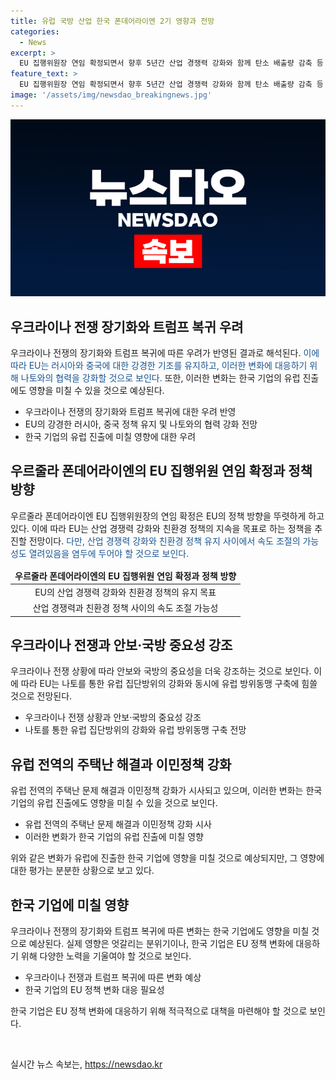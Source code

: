 ```yaml
---
title: 유럽 국방 산업 한국 폰데어라이엔 2기 영향과 전망
categories:
  - News
excerpt: >
  EU 집행위원장 연임 확정되면서 향후 5년간 산업 경쟁력 강화와 함께 탄소 배출량 감축 등 친환경 정책 유지, 안보·국방 중요성 강조, 이민정책 강화 계획을 내놓았다. 트럼프 복귀 우려 반영, 중국·러시아에 대한 강경 기조 유지 전망. 전체적으로 환경과 경쟁력을 조화시키는 공약에 모순성을 지적하는 목소리도 있으나, EU 내외 경제 활동에 영향을 줄 전망.
feature_text: >
  EU 집행위원장 연임 확정되면서 향후 5년간 산업 경쟁력 강화와 함께 탄소 배출량 감축 등 친환경 정책 유지, 안보·국방 중요성 강조, 이민정책 강화 계획을 내놓았다. 트럼프 복귀 우려 반영, 중국·러시아에 대한 강경 기조 유지 전망. 전체적으로 환경과 경쟁력을 조화시키는 공약에 모순성을 지적하는 목소리도 있으나, EU 내외 경제 활동에 영향을 줄 전망.
image: '/assets/img/newsdao_breakingnews.jpg'
---
```


<p><img src="/assets/img/newsdao_breakingnews.jpg" alt="ontimetimes 속보" /></p>

<h2 data-ke-size="size26">우크라이나 전쟁 장기화와 트럼프 복귀 우려</h2>

<p data-ke-size="size16">우크라이나 전쟁의 장기화와 트럼프 복귀에 따른 우려가 반영된 결과로 해석된다. <span style="color: #1a5490;">이에 따라 EU는 러시아와 중국에 대한 강경한 기조를 유지하고, 이러한 변화에 대응하기 위해 나토와의 협력을 강화할 것으로 보인다.</span> 또한, 이러한 변화는 한국 기업의 유럽 진출에도 영향을 미칠 수 있을 것으로 예상된다.</p>

<ul>
<li>우크라이나 전쟁의 장기화와 트럼프 복귀에 대한 우려 반영</li>
<li>EU의 강경한 러시아, 중국 정책 유지 및 나토와의 협력 강화 전망</li>
<li>한국 기업의 유럽 진출에 미칠 영향에 대한 우려</li>
</ul>

<h2 data-ke-size="size26">우르줄라 폰데어라이엔의 EU 집행위원 연임 확정과 정책 방향</h2>

<p data-ke-size="size16">우르줄라 폰데어라이엔 EU 집행위원장의 연임 확정은 EU의 정책 방향을 뚜렷하게 하고 있다. 이에 따라 EU는 산업 경쟁력 강화와 친환경 정책의 지속을 목표로 하는 정책을 추진할 전망이다. <span style="color: #1a5490;">다만, 산업 경쟁력 강화와 친환경 정책 유지 사이에서 속도 조절의 가능성도 열려있음을 염두에 두어야 할 것으로 보인다.</span></p>

<table>
<thead>
<tr>
<td style="text-align: center; height: 17px;"><b>우르줄라 폰데어라이엔의 EU 집행위원 연임 확정과 정책 방향</b></td>
</tr>
</thead>
<tbody>
<tr>
<td style="text-align: center; height: 17px;">EU의 산업 경쟁력 강화와 친환경 정책의 유지 목표</td>
</tr>
<tr>
<td style="text-align: center; height: 17px;">산업 경쟁력과 친환경 정책 사이의 속도 조절 가능성</td>
</tr>
</tbody>
</table>

<h2 data-ke-size="size26">우크라이나 전쟁과 안보·국방 중요성 강조</h2>

<p data-ke-size="size16">우크라이나 전쟁 상황에 따라 안보와 국방의 중요성을 더욱 강조하는 것으로 보인다. 이에 따라 EU는 나토를 통한 유럽 집단방위의 강화와 동시에 유럽 방위동맹 구축에 힘쓸 것으로 전망된다.</p>

<ul>
<li>우크라이나 전쟁 상황과 안보·국방의 중요성 강조</li>
<li>나토를 통한 유럽 집단방위의 강화와 유럽 방위동맹 구축 전망</li>
</ul>

<h2 data-ke-size="size26">유럽 전역의 주택난 해결과 이민정책 강화</h2>

<p data-ke-size="size16">유럽 전역의 주택난 문제 해결과 이민정책 강화가 시사되고 있으며, 이러한 변화는 한국 기업의 유럽 진출에도 영향을 미칠 수 있을 것으로 보인다.</p>

<ul>
<li>유럽 전역의 주택난 문제 해결과 이민정책 강화 시사</li>
<li>이러한 변화가 한국 기업의 유럽 진출에 미칠 영향</li>
</ul>

<p data-ke-size="size16">위와 같은 변화가 유럽에 진출한 한국 기업에 영향을 미칠 것으로 예상되지만, 그 영향에 대한 평가는 분분한 상황으로 보고 있다.</p>

<h2 data-ke-size="size26">한국 기업에 미칠 영향</h2>

<p data-ke-size="size16">우크라이나 전쟁의 장기화와 트럼프 복귀에 따른 변화는 한국 기업에도 영향을 미칠 것으로 예상된다. 실제 영향은 엇갈리는 분위기이나, 한국 기업은 EU 정책 변화에 대응하기 위해 다양한 노력을 기울여야 할 것으로 보인다.</p>

<ul>
<li>우크라이나 전쟁과 트럼프 복귀에 따른 변화 예상</li>
<li>한국 기업의 EU 정책 변화 대응 필요성</li>
</ul>

<p data-ke-size="size16">한국 기업은 EU 정책 변화에 대응하기 위해 적극적으로 대책을 마련해야 할 것으로 보인다.</p>

<p data-ke-size="size16">&nbsp;</p>
실시간 뉴스 속보는, <a href="https://newsdao.kr" rel="dofollow">https://newsdao.kr</a>


